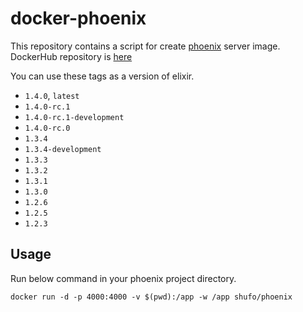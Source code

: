 # docker-phoenix

This repository contains a script for create [phoenix](http://www.phoenixframework.org/) server image.
DockerHub repository is [here](https://hub.docker.com/r/shufo/phoenix/)

You can use these tags as a version of elixir.

- `1.4.0`, `latest`
- `1.4.0-rc.1`
- `1.4.0-rc.1-development`
- `1.4.0-rc.0`
- `1.3.4`
- `1.3.4-development`
- `1.3.3`
- `1.3.2`
- `1.3.1`
- `1.3.0`
- `1.2.6`
- `1.2.5`
- `1.2.3`


## Usage

Run below command in your phoenix project directory.

```
docker run -d -p 4000:4000 -v $(pwd):/app -w /app shufo/phoenix
```

